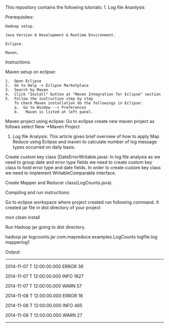 This repository contains the following tutorials:
	1. Log file Ananlysis



Prerequisites:

	Hadoop setup.

	Java Version 6 Development & Runtime Environment.

	Eclipse. 

	Maven.



Instructions:

Maven setup on eclipse:

	1.	Open Eclipse
	2.	Go to Help -> Eclipse Marketplace
	3.	Search by Maven
	4.	Click "Install" button at "Maven Integration for Eclipse" section
	5.	Follow the instruction step by step
		To check Maven installation do the followings in Eclipse:
		a.	Go to Window --> Preferences
		b.	 Maven is listed at left panel.


Maven project using eclipse:
	Go to eclipse create new maven project as follows 
	select New ->Maven Project




1. Log file Analysis:
This article gives brief overview of how to apply Map Reduce using Eclipse and maven to calculate number of log message types occurred on daily basis. 

Create custom key class (DateErrorWritable.java): In log file analysis as we need to group date and error type fields we need to create custom key class to hold error type and date fields. In order to create custom key class we need to implement WritableComparable interface.

Create Mapper and Reducer class(LogCounts.java).


Compiling and run instructions:

Go to eclipse workspace where project created run following command. It created jar file in dist directory of your project

mvn clean install

Run Hadoop jar going to dist directory.

hadoop jar logcounts.jar com.mapreduce.examples.LogCounts logfile.log mapperlog1



Output:

------------------------------------------
2014-11-07 T 12:00:00.000 ERROR	36

2014-11-07 T 12:00:00.000 INFO	1827

2014-11-07 T 12:00:00.000 WARN	57

2014-11-08 T 12:00:00.000 ERROR	18

2014-11-08 T 12:00:00.000 INFO	465

2014-11-08 T 12:00:00.000 WARN	27

-------------------------------------------------
